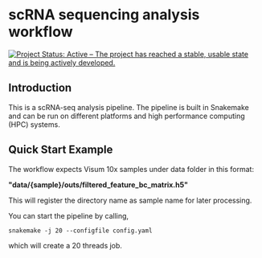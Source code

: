 # scRNA sequencing analysis workflow
[![Project Status: Active – The project has reached a stable, usable state and is being actively developed.](http://www.repostatus.org/badges/latest/active.svg)](http://www.repostatus.org/#active) 

Introduction
------------

This is a scRNA-seq analysis pipeline. The pipeline is built in Snakemake and can be run on different platforms and high performance computing (HPC) systems.


Quick Start Example
-------------------

The workflow expects Visum 10x samples under data folder in this format:

__"data/{sample}/outs/filtered_feature_bc_matrix.h5"__

This will register the directory name as sample name for later processing.

You can start the pipeline by calling,

```
snakemake -j 20 --configfile config.yaml

```

which will create a 20 threads job.
